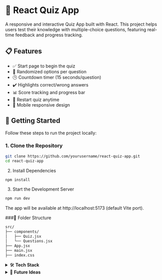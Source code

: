 # 🧠 React Quiz App

A responsive and interactive Quiz App built with React. This project helps users test their knowledge with multiple-choice questions, featuring real-time feedback and progress tracking.

## 📋 Features

- ✅ Start page to begin the quiz
- 🔀 Randomized options per question
- 🕒 Countdown timer (15 seconds/question)
- ✔️ Highlights correct/wrong answers
- 📊 Score tracking and progress bar
- 🔄 Restart quiz anytime
- 📱 Mobile responsive design

## 🚀 Getting Started

Follow these steps to run the project locally:

### 1. Clone the Repository

```bash
git clone https://github.com/yourusername/react-quiz-app.git
cd react-quiz-app
```
2. Install Dependencies
```bash
npm install
```
3. Start the Development Server
```bash
npm run dev
```
The app will be available at http://localhost:5173 (default Vite port).

###📁 Folder Structure
```bash
src/
├── components/
│   ├── Quiz.jsx
│   └── Questions.jsx
├── App.jsx
├── main.jsx
├── index.css
```
</details>
<details> <summary>🛠️ <strong>Tech Stack</strong></summary>
React (Functional Components + Hooks)

Vite (Blazing fast dev environment)

JavaScript (ES6+)

CSS3

</details>
<details> <summary>📌 <strong>Future Ideas</strong></summary>
Add question categories (e.g., Science, History)

Introduce difficulty levels (Easy, Medium, Hard)

Save score history using localStorage

Add a leaderboard or multiplayer mode

Include sound effects or animations

</details>
